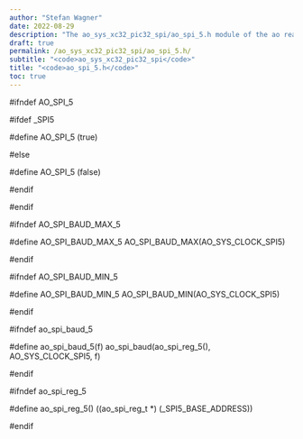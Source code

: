```yaml
---
author: "Stefan Wagner"
date: 2022-08-29
description: "The ao_sys_xc32_pic32_spi/ao_spi_5.h module of the ao real-time operating system."
draft: true
permalink: /ao_sys_xc32_pic32_spi/ao_spi_5.h/ 
subtitle: "<code>ao_sys_xc32_pic32_spi</code>"
title: "<code>ao_spi_5.h</code>"
toc: true
---
```


#ifndef AO_SPI_5

#ifdef  _SPI5

#define AO_SPI_5            (true)

#else

#define AO_SPI_5            (false)

#endif

#endif

#ifndef AO_SPI_BAUD_MAX_5

#define AO_SPI_BAUD_MAX_5   AO_SPI_BAUD_MAX(AO_SYS_CLOCK_SPI5)

#endif

#ifndef AO_SPI_BAUD_MIN_5

#define AO_SPI_BAUD_MIN_5   AO_SPI_BAUD_MIN(AO_SYS_CLOCK_SPI5)

#endif

#ifndef ao_spi_baud_5

#define ao_spi_baud_5(f)    ao_spi_baud(ao_spi_reg_5(), AO_SYS_CLOCK_SPI5, f)

#endif

#ifndef ao_spi_reg_5

#define ao_spi_reg_5()      ((ao_spi_reg_t *) (_SPI5_BASE_ADDRESS))

#endif

